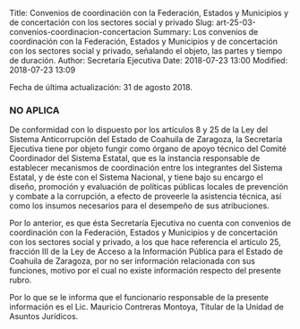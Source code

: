 Title: Convenios de coordinación con la Federación, Estados y Municipios y de concertación con los sectores social y privado
Slug: art-25-03-convenios-coordinacion-concertacion
Summary: Los convenios de coordinación con la Federación, Estados y Municipios y de concertación con los sectores social y privado, señalando el objeto, las partes y tiempo de duración.
Author: Secretaría Ejecutiva
Date: 2018-07-23 13:00
Modified: 2018-07-23 13:09


Fecha de última actualización: 31 de agosto 2018.

### NO APLICA

De conformidad con lo dispuesto por los artículos 8 y 25 de la Ley del Sistema
Anticorrupción del Estado de Coahuila de Zaragoza, la Secretaría Ejecutiva tiene por objeto
fungir como órgano de apoyo técnico del Comité Coordinador del Sistema Estatal, que es la
instancia responsable de establecer mecanismos de coordinación entre los integrantes del
Sistema Estatal, y de éste con el Sistema Nacional, y tiene bajo su encargo el diseño,
promoción y evaluación de políticas públicas locales de prevención y combate a la
corrupción, a efecto de proveerle la asistencia técnica, así como los insumos necesarios
para el desempeño de sus atribuciones.

Por lo anterior, es que ésta Secretaría Ejecutiva no cuenta con convenios de coordinación
con la Federación, Estados y Municipios y de concertación con los sectores social y
privado, a los que hace referencia el artículo 25, fracción III de la Ley de Acceso a la
Información Pública para el Estado de Coahuila de Zaragoza, por no ser información
relacionada con sus funciones, motivo por el cual no existe información respecto del
presente rubro.

Por lo que se le informa que el funcionario responsable de la presente información es el
Lic. Mauricio Contreras Montoya, Titular de la Unidad de Asuntos Jurídicos.
